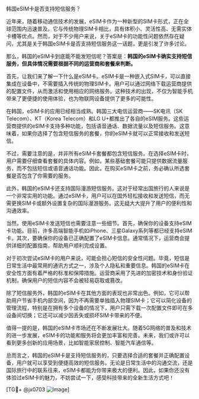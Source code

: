 韩国eSIM卡是否支持短信服务？

近年来，随着移动通信技术的发展，eSIM卡作为一种新型的SIM卡形式，正在全球范围内迅速普及。它与传统物理SIM卡相比，具有体积小、灵活性高、无需实体卡槽等优点。然而，对于不少用户来说，关于eSIM卡的功能性问题依然存在疑问，尤其是关于韩国eSIM卡是否支持短信服务这一话题，更是引发了许多讨论。

那么，韩国的eSIM卡到底能不能发短信呢？答案是：**韩国的eSIM卡确实支持短信服务，但具体情况需要根据不同的运营商和套餐来判断。**

首先，让我们来了解一下什么是eSIM卡。eSIM卡是一种嵌入式SIM卡，可以直接集成在设备中，不需要插入传统的物理SIM卡。用户可以通过网络下载运营商提供的配置文件，从而激活和使用相应的网络服务。这种技术的出现，不仅为智能手机带来了更便捷的使用体验，也为物联网设备提供了更多的可能性。

在韩国，eSIM卡的应用已经相当成熟。韩国三大电信运营商——SK电讯（SK Telecom）、KT（Korea Telecom）和LG U+都推出了各自的eSIM服务。这些运营商提供的eSIM卡支持多种功能，包括语音通话、数据流量以及短信服务。这意味着，如果你选择了包含短信服务的套餐，你的eSIM卡就可以正常接收和发送短信。

不过，需要注意的是，并非所有eSIM卡套餐都包含短信服务。在选择eSIM卡时，用户需要仔细查看套餐的具体内容。例如，某些基础套餐可能只提供数据流量服务，而不包括短信或语音通话功能。因此，在购买eSIM卡之前，务必确认所选套餐是否包含了你需要的服务。

此外，韩国的eSIM卡还支持国际漫游短信服务。这对于经常出国旅行的人来说是一个非常实用的功能。通过eSIM卡，用户可以在国外轻松接收和发送短信，而无需更换SIM卡或额外设置复杂的国际漫游服务。这无疑大大提升了用户的便利性和沟通效率。

当然，使用eSIM卡发送短信也需要注意一些细节。首先，确保你的设备支持eSIM卡功能。目前，许多高端智能手机如iPhone、三星Galaxy系列等都已经支持eSIM卡。其次，要确保你的设备已正确配置了eSIM卡信息。通常情况下，运营商会提供详细的配置指南，帮助用户顺利完成设置。

对于初次尝试eSIM卡的用户来说，可能会担心短信的安全性问题。毕竟，短信是日常生活中最常用的通讯方式之一，涉及个人隐私和重要信息。韩国的eSIM卡在安全性方面有着严格的标准和保障措施。运营商采用了先进的加密技术和身份验证机制，确保用户的短信内容不会被轻易窃取或篡改。

除了短信服务外，韩国的eSIM卡在其他方面的表现也非常出色。例如，它可以帮助用户节省手机内部空间，因为不再需要单独插入物理SIM卡；它可以简化设备的管理流程，特别是在拥有多个设备的情况下，用户只需下载一次配置文件即可在多设备间切换；它还可以减少因丢失或损坏SIM卡带来的不便。

值得一提的是，韩国的eSIM卡市场还在不断发展壮大。随着5G网络的普及和技术的进一步发展，eSIM卡的功能和服务将会更加丰富和完善。未来，我们或许可以看到更多创新的应用场景，比如智能家居控制、智能汽车通信等。

总而言之，韩国的eSIM卡是支持短信服务的，只要选择合适的套餐并正确配置设备，用户就可以享受到便捷高效的短信服务。无论是日常生活中的沟通交流，还是国际旅行中的联系往来，eSIM卡都能为你带来极大的便利。因此，如果你还没有体验过eSIM卡的魅力，不妨尝试一下，感受科技带来的全新生活方式吧！

[TG💪+ @jx0703 ![Image](https://github.com/user-attachments/assets/dbca1d08-cadb-493c-b0ec-ad6f7a83f270)]